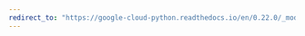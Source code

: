 ```yaml
---
redirect_to: "https://google-cloud-python.readthedocs.io/en/0.22.0/_modules/google/cloud/dns/connection.html"
---
```

